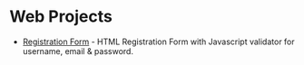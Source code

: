 # Web Projects

* [Registration Form](https://swetankraj.github.io/web-projects/1-registration/) - HTML Registration Form with Javascript validator for username, email & password. 
